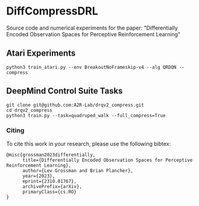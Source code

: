 # DiffCompressDRL
Source code and numerical experiments for the paper: "Differentially Encoded Observation Spaces for Perceptive Reinforcement Learning"

## Atari Experiments
```
python3 train_atari.py --env BreakoutNoFrameskip-v4 --alg QRDQN --compress
```
## DeepMind Control Suite Tasks
```
git clone git@github.com:A2R-Lab/drqv2_compress.git
cd drqv2_compress
python3 train.py --task=quadruped_walk --full_compress=True
```
### Citing
To cite this work in your research, please use the following bibtex:
```
@misc{grossman2023differentially,
      title={Differentially Encoded Observation Spaces for Perceptive Reinforcement Learning}, 
      author={Lev Grossman and Brian Plancher},
      year={2023},
      eprint={2310.01767},
      archivePrefix={arXiv},
      primaryClass={cs.RO}
}
```
